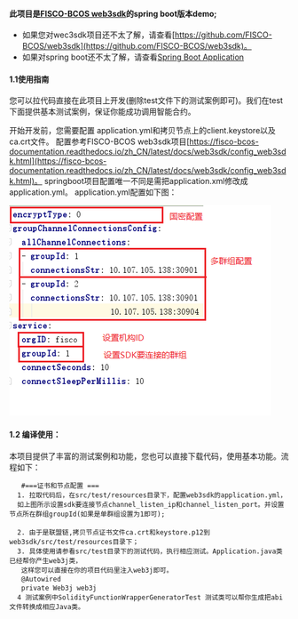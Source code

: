 #### 此项目是[FISCO-BCOS web3sdk](https://github.com/FISCO-BCOS/web3sdk)的spring boot版本demo;

- 如果您对wec3sdk项目还不太了解，请查看[https://github.com/FISCO-BCOS/web3sdk](https://github.com/FISCO-BCOS/web3sdk)。
- 如果对spring boot还不太了解，请查看[Spring Boot Application](https://spring.io/guides/gs/spring-boot/)

#### 1.1使用指南

  您可以拉代码直接在此项目上开发(删除test文件下的测试案例即可)。我们在test下面提供基本测试案例，保证你能成功调用智能合约。

   开始开发前，您需要配置 application.yml和拷贝节点上的client.keystore以及ca.crt文件。 配置参考FISCO-BCOS web3sdk项目[https://fisco-bcos-documentation.readthedocs.io/zh_CN/latest/docs/web3sdk/config_web3sdk.html](https://fisco-bcos-documentation.readthedocs.io/zh_CN/latest/docs/web3sdk/config_web3sdk.html)。
    springboot项目配置唯一不同是需把application.xml修改成application.yml。
 application.yml配置如下图：

  ![springboot.png](./images/springboot.png) 

  #### 1.2 编译使用：
  本项目提供了丰富的测试案例和功能，您也可以直接下载代码，使用基本功能。流程如下：


       #===证书和节点配置 ===
	  1. 拉取代码后，在src/test/resources目录下，配置web3sdk的application.yml，
      如上图所示设置sdk要连接节点channel_listen_ip和channel_listen_port。并设置节点所在群组groupId(如果是单群组设置为1即可);

      2. 由于是联盟链,拷贝节点证书文件ca.crt和keystore.p12到web3sdk/src/test/resources目录下；
      3. 具体使用请参看src/test目录下的测试代码，执行相应测试。Application.java类已经帮你产生web3j类，
       这样您可以直接在你的项目代码里注入web3j即可。
       @Autowired
       private Web3j web3j
      4 测试案例中SolidityFunctionWrapperGeneratorTest 测试类可以帮你生成把abi文件转换成相应Java类。

